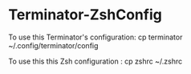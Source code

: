 # Terminator-ZshConfig
To use this Terminator's configuration:
cp terminator ~/.config/terminator/config

To use this this Zsh configuration : 
cp zshrc ~/.zshrc
